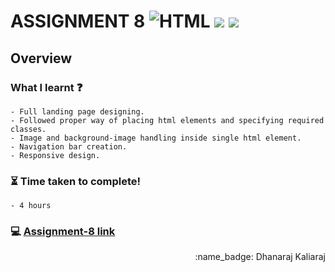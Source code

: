 # ASSIGNMENT 8 ![HTML](https://img.shields.io/badge/-HTML-orange) ![](https://img.shields.io/badge/-CSS-red) ![](https://img.shields.io/badge/-Responsive-brightgreen)
## Overview
### What I learnt :question:
    - Full landing page designing.
    - Followed proper way of placing html elements and specifying required classes.
    - Image and background-image handling inside single html element.
    - Navigation bar creation.
    - Responsive design.
### :hourglass_flowing_sand: Time taken to complete!
    - 4 hours
### :computer: [Assignment-8 link](https://dhanaraj-assignment8.netlify.app)
 
<div align="right">:name_badge: Dhanaraj Kaliaraj</div>
